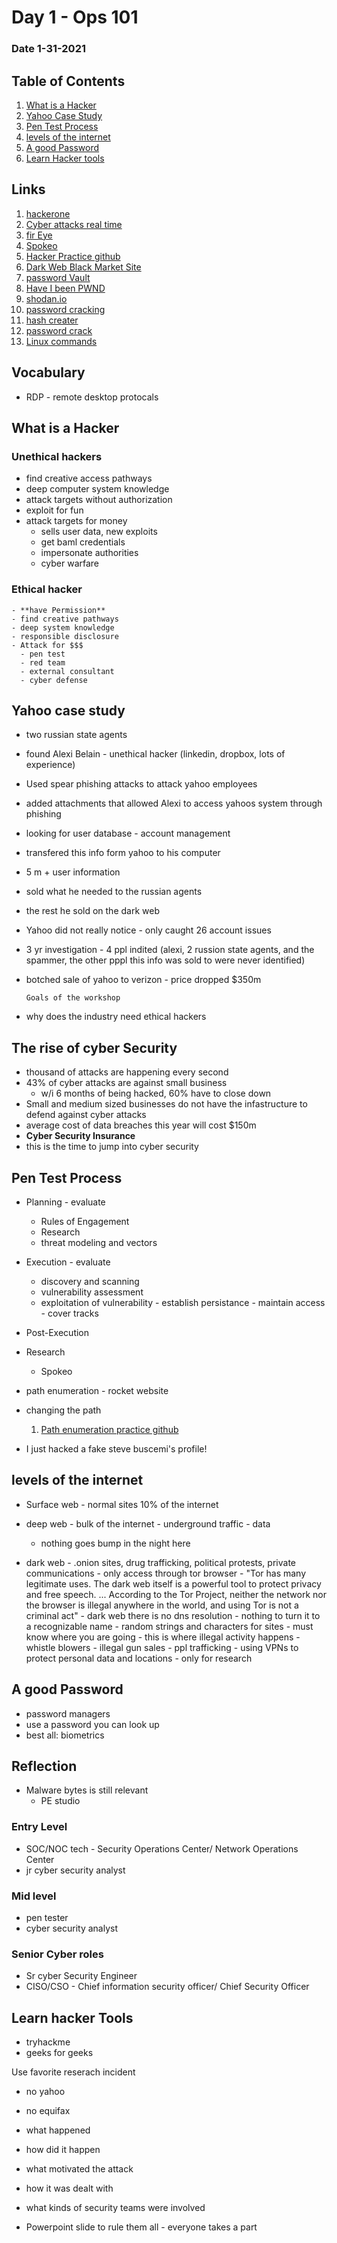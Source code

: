 # Day 1 - Ops 101

### Date 1-31-2021
  
## Table of Contents

1. [What is a Hacker](#what-is-a-hacker)
1. [Yahoo Case Study](#yahoo-case-study)
1. [Pen Test Process](#pen-test-process)
1. [levels of the internet](#levels-of-the-internet)
1. [A good Password](#a-good-password)
1. [Learn Hacker tools](#learn-hacker-tools)

## Links

1. [hackerone](hackerone.com)
1. [Cyber attacks real time](https://cybermap.kaspersky.com/stats)
1. [fir Eye](https://www.fireeye.com/cyber-map/threat-map.html)
1. [Spokeo](https://www.spokeo.com/)
1. [Hacker Practice github](https://codefellows.github.io/cyber-range/)
1. [Dark Web Black Market Site](https://en.wikipedia.org/wiki/Silk_Road_(marketplace))
1. [password Vault](https://www.lastpass.com/)
1. [Have I been PWND](www.haveibeenpwned.com)
1. [shodan.io](shodan.io)
1. [password cracking](https://www.betterbuys.com/estimating-password-cracking-times/)
1. [hash creater](md5hashgenerator.com)
1. [password crack](crashstation.net)
1. [Linux commands](https://ubuntu.com/tutorials/command-line-for-beginners#1-overview)

## Vocabulary

- RDP - remote desktop protocals

## What is a Hacker

### Unethical hackers

- find creative access pathways
- deep computer system knowledge
- attack targets without authorization
- exploit for fun
- attack targets for money
  - sells user data, new exploits
  - get baml credentials
  - impersonate authorities
  - cyber warfare

### Ethical hacker

    - **have Permission**
    - find creative pathways
    - deep system knowledge
    - responsible disclosure
    - Attack for $$$
      - pen test
      - red team
      - external consultant
      - cyber defense

## Yahoo case study

- two russian state agents
- found Alexi Belain - unethical hacker (linkedin, dropbox, lots of experience)
- Used spear phishing attacks to attack yahoo employees
- added attachments that allowed Alexi to access yahoos system through phishing
- looking for user database - account management
- transfered this info form yahoo to his computer
- 5 m + user information
- sold what he needed to the russian agents
- the rest he sold on the dark web
- Yahoo did not really notice - only caught 26 account issues
- 3 yr investigation - 4 ppl indited (alexi, 2 russion state agents, and the spammer, the other pppl this info was sold to were never identified)
- botched sale of yahoo to verizon - price dropped $350m

      Goals of the workshop
- why does the industry need ethical hackers

## The rise of cyber Security

- thousand of attacks are happening every second
- 43% of cyber attacks are against small business
  - w/i 6 months of being hacked, 60% have to close down
- Small and medium sized businesses do not have the infastructure to defend against cyber attacks
- average cost of data breaches this year will cost $150m
- **Cyber Security Insurance**
- this is the time to jump into cyber security

## Pen Test Process

- Planning - evaluate
  - Rules of Engagement
  - Research
  - threat modeling and vectors
- Execution - evaluate
  - discovery and scanning
  - vulnerability assessment
  - exploitation of vulnerability
              - establish persistance
                  - maintain access
                  - cover tracks
- Post-Execution

- Research
  - Spokeo

- path enumeration - rocket website
- changing the path

  1. [Path enumeration practice github](https://codefellows.github.io/cyber-range/)

- I just hacked a fake steve buscemi's profile!

## levels of the internet

- Surface web - normal sites 10% of the internet
- deep web - bulk of the internet - underground traffic - data
  - nothing goes bump in the night here

- dark web - .onion sites, drug trafficking, political protests, private communications
        - only access through tor browser - "Tor has many legitimate uses. The dark web itself is a powerful tool to protect privacy and free speech. ... According to the Tor Project, neither the network nor the browser is illegal anywhere in the world, and using Tor is not a criminal act"
        - dark web there is no dns resolution - nothing to turn it to a recognizable name
        - random strings and characters for sites - must know where you are going
        - this is where illegal activity happens
        - whistle blowers
        - illegal gun sales
        - ppl trafficking
        - using VPNs to protect personal data and locations - only for research

## A good Password

- password managers
- use a password you can look up
- best all: biometrics

## Reflection

- Malware bytes is still relevant
  - PE studio

### Entry Level

- SOC/NOC tech - Security Operations Center/ Network Operations Center
- jr cyber security analyst

### Mid level

- pen tester
- cyber security analyst

### Senior Cyber roles

- Sr cyber Security Engineer
- CISO/CSO - Chief information security officer/ Chief Security Officer

## Learn hacker Tools

- tryhackme
- geeks for geeks

Use favorite reserach incident

- no yahoo
- no equifax

- what happened
- how did it happen
- what motivated the attack
- how it was dealt with
- what kinds of security teams were involved

- Powerpoint slide to rule them all - everyone takes a part
